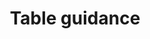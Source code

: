 ---
layout: collection
title: "Table guidance"
description: "Guidance on when and why you may use tables for data visualisation at the NHSBSA"
tags: data-viz-home
order: 110
collection_tag: dv-table
pagination:
  data: collections.dv-table
  size: 50
  alias: articles
---